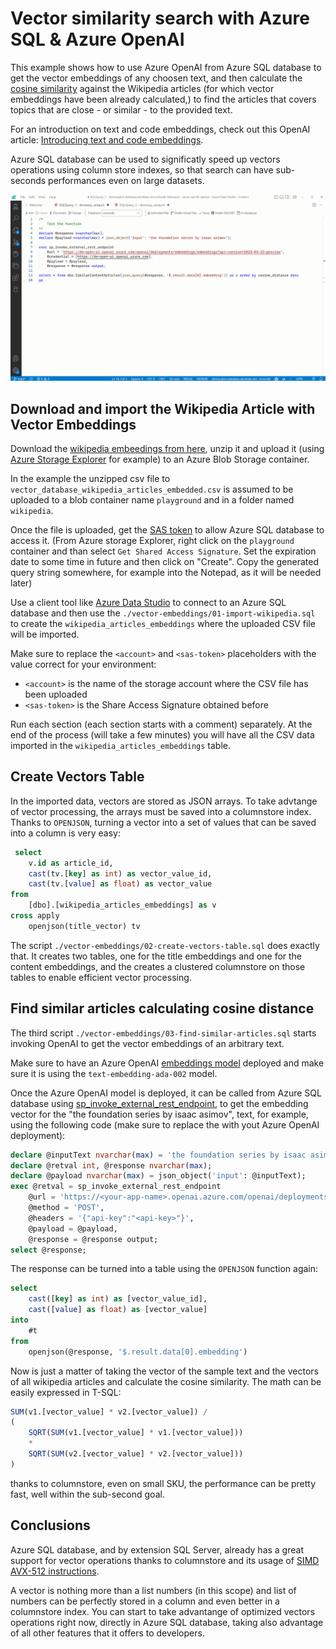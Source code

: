 # Vector similarity search with Azure SQL & Azure OpenAI

This example shows how to use Azure OpenAI from Azure SQL database to get the vector embeddings of any choosen text, and then calculate the [cosine similarity](https://learn.microsoft.com/en-us/azure/storage/common/storage-sas-overview) against the Wikipedia articles (for which vector embeddings have been already calculated,) to find the articles that covers topics that are close - or similar - to the provided text.

For an introduction on text and code embeddings, check out this OpenAI article: [Introducing text and code embeddings](https://openai.com/blog/introducing-text-and-code-embeddings).

Azure SQL database can be used to significatly speed up vectors operations using column store indexes, so that search can have sub-seconds performances even on large datasets.

![](_assets/azure-sql-cosine-similarity.gif)

## Download and import the Wikipedia Article with Vector Embeddings

Download the [wikipedia embeedings from here](https://cdn.openai.com/API/examples/data/vector_database_wikipedia_articles_embedded.zip), unzip it and upload it (using [Azure Storage Explorer](https://learn.microsoft.com/azure/vs-azure-tools-storage-manage-with-storage-explorer?tabs=windows) for example) to an Azure Blob Storage container.

In the example the unzipped csv file to `vector_database_wikipedia_articles_embedded.csv` is assumed to be uploaded to a blob container name `playground` and in a folder named `wikipedia`.

Once the file is uploaded, get the [SAS token](https://learn.microsoft.com/azure/storage/common/storage-sas-overview) to allow Azure SQL database to access it. (From Azure storage Explorer, right click on the `playground` container and than select `Get Shared Access Signature`. Set the expiration date to some time in future and then click on "Create". Copy the generated query string somewhere, for example into the Notepad, as it will be needed later)

Use a client tool like [Azure Data Studio](https://azure.microsoft.com/products/data-studio/) to connect to an Azure SQL database and then use the `./vector-embeddings/01-import-wikipedia.sql` to create the `wikipedia_articles_embeddings` where the uploaded CSV file will be imported.

Make sure to replace the `<account>` and `<sas-token>` placeholders with the value correct for your environment:

- `<account>` is the name of the storage account where the CSV file has been uploaded
- `<sas-token>` is the Share Access Signature obtained before

Run each section (each section starts with a comment) separately. At the end of the process (will take a few minutes) you will have all the CSV data imported in the `wikipedia_articles_embeddings` table.

## Create Vectors Table

In the imported data, vectors are stored as JSON arrays. To take advtange of vector processing, the arrays must be saved into a columnstore index. Thanks to `OPENJSON`, turning a vector into a set of values that can be saved into a column is very easy:

```sql
 select 
    v.id as article_id,    
    cast(tv.[key] as int) as vector_value_id,
    cast(tv.[value] as float) as vector_value   
from 
    [dbo].[wikipedia_articles_embeddings] as v
cross apply 
    openjson(title_vector) tv
```

The script `./vector-embeddings/02-create-vectors-table.sql` does exactly that. It creates two tables, one for the title embeddings and one for the content embeddings, and the creates a clustered columnstore on those tables to enable efficient vector processing.

## Find similar articles calculating cosine distance

The third script `./vector-embeddings/03-find-similar-articles.sql` starts invoking OpenAI to get the vector embeddings of an arbitrary text. 

Make sure to have an Azure OpenAI [embeddings model](https://learn.microsoft.com/azure/cognitive-services/openai/concepts/models#embeddings-models) deployed and make sure it is using the `text-embedding-ada-002` model.

Once the Azure OpenAI model is deployed, it can be called from Azure SQL database using [sp_invoke_external_rest_endpoint](https://learn.microsoft.com/sql/relational-databases/system-stored-procedures/sp-invoke-external-rest-endpoint-transact-sql), to get the embedding vector for the "the foundation series by isaac asimov", text, for example, using the following code (make sure to replace the <api-key> with yout Azure OpenAI deployment):

```sql
declare @inputText nvarchar(max) = 'the foundation series by isaac asimov';
declare @retval int, @response nvarchar(max);
declare @payload nvarchar(max) = json_object('input': @inputText);
exec @retval = sp_invoke_external_rest_endpoint
    @url = 'https://<your-app-name>.openai.azure.com/openai/deployments/<deployment-id>/embeddings?api-version=2023-03-15-preview',
    @method = 'POST',
    @headers = '{"api-key":"<api-key>"}',
    @payload = @payload,
    @response = @response output;
select @response;
```

The response can be turned into a table using the `OPENJSON` function again:

```sql
select 
    cast([key] as int) as [vector_value_id],
    cast([value] as float) as [vector_value]
into    
    #t
from 
    openjson(@response, '$.result.data[0].embedding')
```

Now is just a matter of taking the vector of the sample text and the vectors of all wikipedia articles and calculate the cosine similarity. The math can be easily expressed in T-SQL:

```sql
SUM(v1.[vector_value] * v2.[vector_value]) / 
(
    SQRT(SUM(v1.[vector_value] * v1.[vector_value])) 
    * 
    SQRT(SUM(v2.[vector_value] * v2.[vector_value]))
)
```

thanks to columnstore, even on small SKU, the performance can be pretty fast, well within the sub-second goal.

## Conclusions

Azure SQL database, and by extension SQL Server, already has a great support for vector operations thanks to columnstore and its usage of [SIMD](https://en.wikipedia.org/wiki/Single_instruction,_multiple_data) [AVX-512 instructions](https://www.intel.com/content/www/us/en/architecture-and-technology/avx-512-overview.html). 

A vector is nothing more than a list numbers (in this scope) and list of numbers can be perfectly stored in a column and even better in a columnstore index. You can start to take advantange of optimized vectors operations right now, directly in Azure SQL database, taking also advantage of all other features that it offers to developers.

